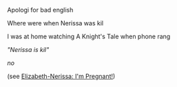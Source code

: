 <!-- title: Nerissa Juliet Ravencroft -->
<!-- status: Dead -->

Apologi for bad english

Where were when Nerissa was kil

I was at home watching A Knight's Tale when phone rang

_"Nerissa is kil"_

_no_

(see [Elizabeth-Nerissa: I'm Pregnant!](#edge:liz-nerissa))